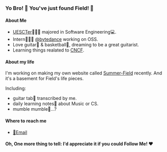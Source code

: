 ### Yo Bro! 👋 You've just found Field! 🎉 

#### About Me

- [UESCTer](https://github.com/uestcer)👨🏼‍🎓 majored in Software Engineering💻.
- Intern👷🏼‍♂️ [@bytedance](https://github.com/bytedance) working on OSS.
- Love guitar🎸 & basketball🏀, dreaming to be a great guitarist. 
- Learning things realated to [CNCF](https://www.cncf.io/).

#### About my life

I'm working on making my own website called [Summer-Field](summer-field.xyz) recently.
And it's a basement for Field's life pieces.

Including:
- guitar tab🎼 transcribed by me.
- daily learning notes📒 about Music or CS.
- mumble mumble💩...?

#### Where to reach me

- [📮Email](mailto:xiayejx@foxmail.com)

#### Oh, One more thing to tell: I'd appreciate it if you could Follow Me! ❤️

